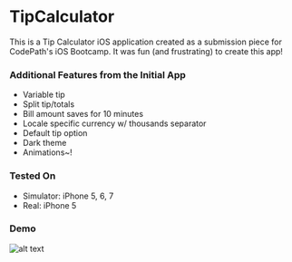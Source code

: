 # TipCalculator

This is a Tip Calculator iOS application created as a submission piece for CodePath's iOS Bootcamp. It was fun (and frustrating) to create this app!

### Additional Features from the Initial App
- Variable tip
- Split tip/totals
- Bill amount saves for 10 minutes
- Locale specific currency w/ thousands separator
- Default tip option
- Dark theme
- Animations~!

### Tested On
- Simulator: iPhone 5, 6, 7
- Real: iPhone 5

### Demo
![alt text](https://github.com/derekvallar/TipCalculator/blob/master/AppDemo.gif "TipCalculator Demo")

